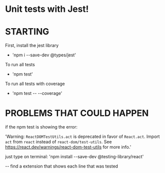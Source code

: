 # Unit tests with Jest!

# STARTING

First, install the jest library
- 'npm i --save-dev @types/jest'

To run all tests
- 'npm test'

To run all tests with coverage
- 'npm test -- --coverage'

# PROBLEMS THAT COULD HAPPEN
if the npm test is showing the error:

'Warning: `ReactDOMTestUtils.act` is deprecated in favor of `React.act`. Import `act` from `react` instead of `react-dom/test-utils`. See https://react.dev/warnings/react-dom-test-utils for more info.'

just type on terminal:
'npm install --save-dev @testing-library/react'

-- find a extension that shows each line that was tested